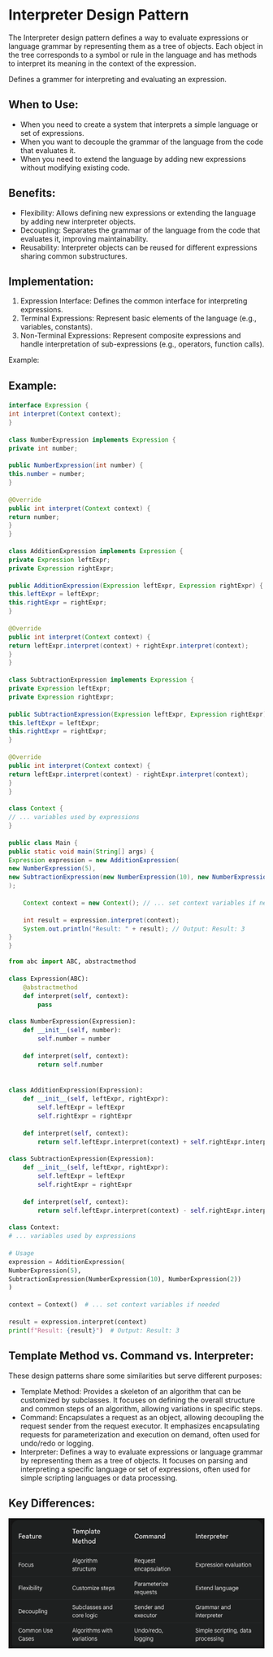 # Interpreter Design Pattern
The Interpreter design pattern defines a way to evaluate expressions or language grammar by representing them as a tree of objects. Each object in the tree corresponds to a symbol or rule in the language and has methods to interpret its meaning in the context of the expression.

Defines a grammer for interpreting and evaluating an expression.

## When to Use:

* When you need to create a system that interprets a simple language or set of expressions.
* When you want to decouple the grammar of the language from the code that evaluates it.
* When you need to extend the language by adding new expressions without modifying existing code.

## Benefits:

* Flexibility: Allows defining new expressions or extending the language by adding new interpreter objects.
* Decoupling: Separates the grammar of the language from the code that evaluates it, improving maintainability.
* Reusability: Interpreter objects can be reused for different expressions sharing common substructures.

## Implementation:

1. Expression Interface: Defines the common interface for interpreting expressions.
2. Terminal Expressions: Represent basic elements of the language (e.g., variables, constants).
3. Non-Terminal Expressions: Represent composite expressions and handle interpretation of sub-expressions (e.g., operators, function calls).

Example: 

## Example:

```Java
interface Expression {
int interpret(Context context);
}

class NumberExpression implements Expression {
private int number;

public NumberExpression(int number) {
this.number = number;
}

@Override
public int interpret(Context context) {
return number;
}
}

class AdditionExpression implements Expression {
private Expression leftExpr;
private Expression rightExpr;

public AdditionExpression(Expression leftExpr, Expression rightExpr) {
this.leftExpr = leftExpr;
this.rightExpr = rightExpr;
}

@Override
public int interpret(Context context) {
return leftExpr.interpret(context) + rightExpr.interpret(context);
}
}

class SubtractionExpression implements Expression {
private Expression leftExpr;
private Expression rightExpr;

public SubtractionExpression(Expression leftExpr, Expression rightExpr) {
this.leftExpr = leftExpr;
this.rightExpr = rightExpr;
}

@Override
public int interpret(Context context) {
return leftExpr.interpret(context) - rightExpr.interpret(context);
}
}

class Context {
// ... variables used by expressions
}

public class Main {
public static void main(String[] args) {
Expression expression = new AdditionExpression(
new NumberExpression(5),
new SubtractionExpression(new NumberExpression(10), new NumberExpression(2))
);

    Context context = new Context(); // ... set context variables if needed

    int result = expression.interpret(context);
    System.out.println("Result: " + result); // Output: Result: 3
}
}
```

```Python
from abc import ABC, abstractmethod

class Expression(ABC):
    @abstractmethod
    def interpret(self, context):
        pass

class NumberExpression(Expression):
    def __init__(self, number):
        self.number = number

    def interpret(self, context):
        return self.number 


class AdditionExpression(Expression):
    def __init__(self, leftExpr, rightExpr):
        self.leftExpr = leftExpr
        self.rightExpr = rightExpr
    
    def interpret(self, context):
        return self.leftExpr.interpret(context) + self.rightExpr.interpret(context)

class SubtractionExpression(Expression):
    def __init__(self, leftExpr, rightExpr):
        self.leftExpr = leftExpr
        self.rightExpr = rightExpr
    
    def interpret(self, context):
        return self.leftExpr.interpret(context) - self.rightExpr.interpret(context)

class Context:
# ... variables used by expressions

# Usage
expression = AdditionExpression(
NumberExpression(5),
SubtractionExpression(NumberExpression(10), NumberExpression(2))
)

context = Context()  # ... set context variables if needed

result = expression.interpret(context)
print(f"Result: {result}")  # Output: Result: 3
```

## Template Method vs. Command vs. Interpreter:

These design patterns share some similarities but serve different purposes:

* Template Method: Provides a skeleton of an algorithm that can be customized by subclasses. It focuses on defining the overall structure and common steps of an algorithm, allowing variations in specific steps.
* Command: Encapsulates a request as an object, allowing decoupling the request sender from the request executor. It emphasizes encapsulating requests for parameterization and execution on demand, often used for undo/redo or logging.
* Interpreter: Defines a way to evaluate expressions or language grammar by representing them as a tree of objects. It focuses on parsing and interpreting a specific language or set of expressions, often used for simple scripting languages or data processing.

## Key Differences:

![img.png](img.png)
